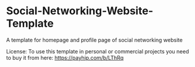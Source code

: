 # Social-Networking-Website-Template
A template for homepage and profile page of social networking website

License:
To use this template in personal or commercial projects you need to buy it from here: https://payhip.com/b/LThRq
